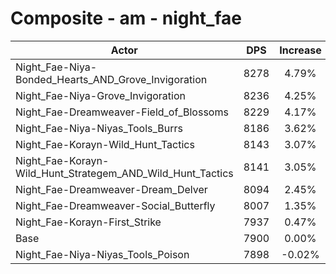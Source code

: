 # Composite - am - night_fae
| Actor | DPS | Increase |
|---|:---:|:---:|
|Night_Fae-Niya-Bonded_Hearts_AND_Grove_Invigoration|8278|4.79%|
|Night_Fae-Niya-Grove_Invigoration|8236|4.25%|
|Night_Fae-Dreamweaver-Field_of_Blossoms|8229|4.17%|
|Night_Fae-Niya-Niyas_Tools_Burrs|8186|3.62%|
|Night_Fae-Korayn-Wild_Hunt_Tactics|8143|3.07%|
|Night_Fae-Korayn-Wild_Hunt_Strategem_AND_Wild_Hunt_Tactics|8141|3.05%|
|Night_Fae-Dreamweaver-Dream_Delver|8094|2.45%|
|Night_Fae-Dreamweaver-Social_Butterfly|8007|1.35%|
|Night_Fae-Korayn-First_Strike|7937|0.47%|
|Base|7900|0.00%|
|Night_Fae-Niya-Niyas_Tools_Poison|7898|-0.02%|

